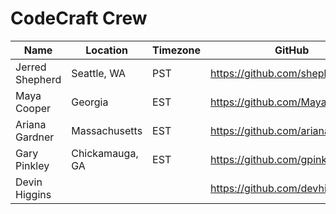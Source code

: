   # CodeCraft Crew

| Name            | Location        | Timezone | GitHub                              |
|-----------------|-----------------|----------|-------------------------------------|
| Jerred Shepherd | Seattle, WA     | PST      | https://github.com/shepherdjerred   |
| Maya Cooper     | Georgia         | EST      | https://github.com/MayaNichole      |
| Ariana Gardner  | Massachusetts   | EST      | https://github.com/arianag1         |
| Gary  Pinkley   | Chickamauga, GA | EST      | https://github.com/gpinkley         |
| Devin Higgins   |                 |          | https://github.com/devhiggins       |
